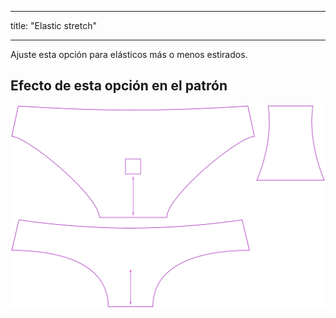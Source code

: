 - - -
title: "Elastic stretch"
- - -

Ajuste esta opción para elásticos más o menos estirados.

## Efecto de esta opción en el patrón

![Esta imagen muestra el efecto de esta opción superponiendo varias variantes que tienen un valor diferente para esta opción](ursula_elasticstretch_sample.svg "Effect of this option on the pattern")
